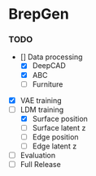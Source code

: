 # BrepGen

### TODO
- [] Data processing
  - [x] DeepCAD
  - [x] ABC
  - [ ] Furniture
- [x] VAE training
- [ ] LDM training
  - [x] Surface position
  - [ ] Surface latent z
  - [ ] Edge position
  - [ ] Edge latent z
- [ ] Evaluation
- [ ] Full Release
